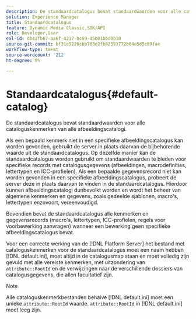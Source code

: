 ```yaml
---
description: De standaardcatalogus bevat standaardwaarden voor alle cataloguskenmerken van alle afbeeldingscatalogi.
solution: Experience Manager
title: Standaardcatalogus
feature: Dynamic Media Classic,SDK/API
role: Developer,User
exl-id: db42fb67-aa6f-4217-bc69-45b01bbd0b10
source-git-commit: bf31e5226cbb763e2fb82391772b64e5d5c89fae
workflow-type: tm+mt
source-wordcount: '212'
ht-degree: 0%

---
```


# Standaardcatalogus{#default-catalog}

De standaardcatalogus bevat standaardwaarden voor alle cataloguskenmerken van alle afbeeldingscatalogi.

Als een bepaald kenmerk niet in een specifieke afbeeldingscatalogus kan worden gevonden, gebruikt de server in plaats daarvan de bijbehorende waarde uit de standaardcatalogus. Op dezelfde manier kan de standaardcatalogus worden gebruikt om standaardwaarden te bieden voor specifieke records met catalogusgegevens (afbeeldingen, macrodefinities, lettertypen en ICC-profielen). Als een bepaalde gegevensrecord niet kan worden gevonden in een specifieke afbeeldingscatalogus, probeert de server deze in plaats daarvan te vinden in de standaardcatalogus. Hierdoor kunnen afbeeldingscatalogi dunbevolkt worden en wordt het beheer van algemene kenmerken en gegevens, zoals gedeelde sjablonen, macro&#39;s, lettertypen enzovoort, vereenvoudigd.

Bovendien bevat de standaardcatalogus alle kenmerken en gegevensrecords (macro&#39;s, lettertypen, ICC-profielen, regels voor voorbewerking aanvragen) wanneer een bewerking geen specifieke afbeeldingscatalogus bevat.

Voor een correcte werking van de [!DNL Platform Server] het bestand met cataloguskenmerken voor de standaardcatalogus moet een naam hebben [!DNL default.ini], moet altijd in de catalogusmap staan en moet volledig zijn gevuld met alle vereiste kenmerken, met uitzondering van `attribute::RootId` en de verwijzingen naar de verschillende dossiers van catalogusgegevens, die allen facultatief zijn.

>[!NOTE]
>
>Alle cataloguskenmerkbestanden behalve [!DNL default.ini] moet een unieke `attribute::RootId` waarde. `attribute::RootId` in [!DNL default.ini] moet leeg zijn.
